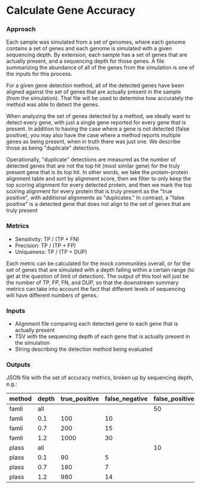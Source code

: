 # Calculate Gene Accuracy


### Approach

Each sample was simulated from a set of genomes, where each genome contains a set of
genes and each genome is simulated with a given sequencing depth. By extension, each
sample has a set of genes that are actually present, and a sequencing depth for those
genes. A file summarizing the abundance of all of the genes from the simulation is
one of the inputs for this process.

For a given gene detection method, all of the detected genes have been aligned against
the set of genes that are actually present in the sample (from the simulation). That
file will be used to determine how accurately the method was able to detect the genes.

When analyzing the set of genes detected by a method, we ideally want to detect every
gene, with just a single gene reported for every gene that is present. In addition to
having the case where a gene is not detected (false positive), you may also have the
case where a method reports multiple genes as being present, when in truth there was
just one. We describe those as being "duplicate" detections. 

Operationally, "duplicate" detections are measured as the number of detected genes
that are not the top hit (most similar gene) for the truly present gene that is its
top hit. In other words, we take the protein-protein alignment table and sort by
alignment score, then we filter to only keep the top scoring alignment for every 
detected protein, and then we mark the top scoring alignment for every protein that
is truly present as the "true positive", with additional alignments as "duplicates."
In contrast, a "false positive" is a detected gene that does not align to the set
of genes that are truly present


### Metrics

  * Sensitivity: TP / (TP + FN)
  * Precision: TP / (TP + FP)
  * Uniqueness: TP / (TP + DUP)

Each metric can be calculated for the mock communities overall, or for the set of
genes that are simulated with a depth falling within a certain range (to get at the
question of limit of detection). The output of this tool will just be the number of
TP, FP, FN, and DUP, so that the downstream summary metrics can take into account
the fact that different levels of sequencing will have different numbers of genes.

### Inputs

  * Alignment file comparing each detected gene to each gene that is actually present
  * TSV with the sequencing depth of each gene that is actually present in the simulation
  * String describing the detection method being evaluated

### Outputs

JSON file with the set of accuracy metrics, broken up by sequencing depth, e.g.:

| method | depth | true_positive | false_negative | false_positive | duplicate |
| ------ | ----- | ------------- | -------------- | -------------- | --------- |
| famli  | all   |               |                | 50             |           |
| famli  | 0.1   | 100           | 10             |                | 1         |
| famli  | 0.7   | 200           | 15             |                | 3         |
| famli  | 1.2   | 1000          | 30             |                | 20        |
| plass  | all   |               |                | 10             |           |
| plass  | 0.1   | 90            | 5              |                | 0         |
| plass  | 0.7   | 180           | 7              |                | 1         |
| plass  | 1.2   | 980           | 14             |                | 3         |

